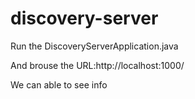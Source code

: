 # discovery-server

Run the DiscoveryServerApplication.java

And brouse the URL:http://localhost:1000/

We can able to see info
